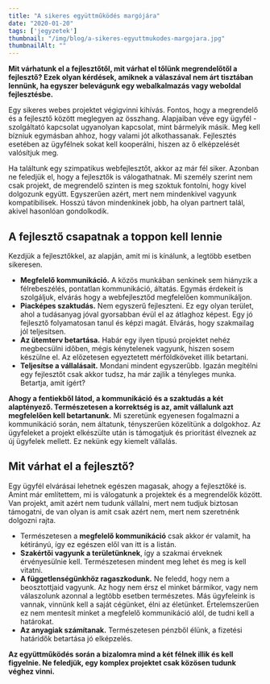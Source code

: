 ```yaml
---
title: "A sikeres együttműködés margójára"
date: "2020-01-20"
tags: ['jegyzetek']
thumbnail: "/img/blog/a-sikeres-egyuttmukodes-margojara.jpg"
thumbnailAlt: ""
---
```


**Mit várhatunk el a fejlesztőtől, mit várhat el tőlünk megrendelőtől a fejlesztő? Ezek olyan kérdések, amiknek a válaszával nem árt tisztában lennünk, ha egyszer belevágunk egy webalkalmazás vagy weboldal fejlesztésbe.**

Egy sikeres webes projektet végigvinni kihívás. Fontos, hogy a megrendelő és a fejlesztő között meglegyen az összhang. Alapjaiban véve egy ügyfél - szolgáltató kapcsolat ugyanolyan kapcsolat, mint bármelyik másik. Meg kell bízniuk egymásban ahhoz, hogy valami jót alkothassanak. Fejlesztés esetében az ügyfélnek sokat kell kooperálni, hiszen az ő elképzelését valósítjuk meg.

Ha találtunk egy szimpatikus webfejlesztőt, akkor az már fél siker. Azonban ne feledjük el, hogy a fejlesztők is válogathatnak. Mi személy szerint nem csak projekt, de megrendelő szinten is meg szoktuk fontolni, hogy kivel dolgozunk együtt. Egyszerűen azért, mert nem mindenkivel vagyunk kompatibilisek. Hosszú távon mindenkinek jobb, ha olyan partnert talál, akivel hasonlóan gondolkodik.

## A fejlesztő csapatnak a toppon kell lennie

Kezdjük a fejlesztőkkel, az alapján, amit mi is kínálunk, a legtöbb esetben sikeresen.

- **Megfelelő kommunikáció.** A közös munkában senkinek sem hiányzik a félrebeszélés, pontatlan kommunikáció, áltatás. Egymás érdekeit is szolgáljuk, elvárás hogy a webfejlesztőd megfelelően kommunikáljon.
- **Piacképes szaktudás.** Nem egyszerű fejleszteni. Ez egy olyan terület, ahol a tudásanyag jóval gyorsabban évül el az átlaghoz képest. Egy jó fejlesztő folyamatosan tanul és képzi magát. Elvárás, hogy szakmailag jól teljesítsen.
- **Az ütemterv betartása.** Habár egy ilyen típusú projektet nehéz megbecsülni időben, mégis kénytelenek vagyunk, hiszen sosem készülne el. Az előzetesen egyeztetett mérföldköveket illik betartani.
- **Teljesítse a vállalásait.** Mondani mindent egyszerűbb. Igazán megítélni egy fejlesztőt csak akkor tudsz, ha már zajlik a tényleges munka. Betartja, amit ígért?

**Ahogy a fentiekből látod, a kommunikáció és a szaktudás a két alaptényező. Természetesen a korrektség is az, amit vállalunk azt megfelelően kell betartanunk.** Mi szeretünk egyenesen fogalmazni a kommunikáció során, nem áltatunk, tényszerűen közelítünk a dolgokhoz. Az ügyfeleket a projekt elkészülte után is támogatjuk és prioritást élveznek az új ügyfelek mellett. Ez nekünk egy kiemelt vállalás.

## Mit várhat el a fejlesztő?

Egy ügyfél elvárásai lehetnek egészen magasak, ahogy a fejlesztőké is. Amint már említettem, mi is válogatunk a projektek és a megrendelők között. Van projekt, amit azért nem tudunk vállalni, mert nem tudjuk biztosan támogatni, de van olyan is amit csak azért nem, mert nem szeretnénk dolgozni rajta.

- Természetesen a **megfelelő kommunikáció** csak akkor ér valamit, ha kétirányú, így ez egészen elől van itt is a listán.
- **Szakértői vagyunk a területünknek**, így a szakmai érveknek érvényesülnie kell. Természetesen mindent meg lehet és meg is kell vitatni.
- **A függetlenségünkhöz ragaszkodunk.** Ne feledd, hogy nem a beosztottjaid vagyunk. Az hogy nem érsz el minket bármikor, vagy nem válaszolunk azonnal a legtöbb esetben természetes. Más ügyfeleink is vannak, vinnünk kell a saját cégünket, élni az életünket. Értelemszerűen ez nem mentesít minket a megfelelő kommunikáció alól, de tudni kell a határokat.
- **Az anyagiak számítanak.** Természetesen pénzből élünk, a fizetési határidők betartása jó elképzelés.

**Az együttműködés során a bizalomra mind a két félnek illik és kell figyelnie. Ne feledjük, egy komplex projektet csak közösen tudunk véghez vinni.**
